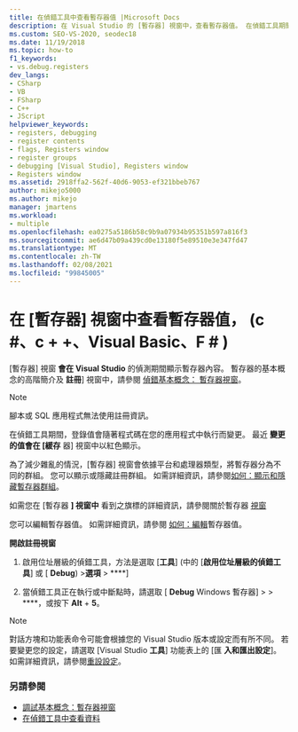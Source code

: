 ```yaml
---
title: 在偵錯工具中查看暫存器值 |Microsoft Docs
description: 在 Visual Studio 的 [暫存器] 視窗中，查看暫存器值。 在偵錯工具期間，登錄值會隨著程式碼在您的應用程式中執行而變更。
ms.custom: SEO-VS-2020, seodec18
ms.date: 11/19/2018
ms.topic: how-to
f1_keywords:
- vs.debug.registers
dev_langs:
- CSharp
- VB
- FSharp
- C++
- JScript
helpviewer_keywords:
- registers, debugging
- register contents
- flags, Registers window
- register groups
- debugging [Visual Studio], Registers window
- Registers window
ms.assetid: 2918ffa2-562f-40d6-9053-ef321bbeb767
author: mikejo5000
ms.author: mikejo
manager: jmartens
ms.workload:
- multiple
ms.openlocfilehash: ea0275a5186b58c9b9a07934b95351b597a816f3
ms.sourcegitcommit: ae6d47b09a439cd0e13180f5e89510e3e347fd47
ms.translationtype: MT
ms.contentlocale: zh-TW
ms.lasthandoff: 02/08/2021
ms.locfileid: "99845005"
---
```

# <a name="view-register-values-in-the-registers-window-c-c-visual-basic-f"></a>在 [暫存器] 視窗中查看暫存器值， (c #、c + +、Visual Basic、F # ) 

[暫存器] 視窗 **會在 Visual Studio** 的偵測期間顯示暫存器內容。 暫存器的基本概念的高階簡介及 **註冊**] 視窗中，請參閱 [偵錯基本概念： 暫存器視窗](../debugger/debugging-basics-registers-window.md)。

> [!NOTE]
> 腳本或 SQL 應用程式無法使用註冊資訊。

在偵錯工具期間，登錄值會隨著程式碼在您的應用程式中執行而變更。 最近 **變更的值會在 [緩存** 器] 視窗中以紅色顯示。

為了減少雜亂的情況，[暫存器] 視窗會依據平台和處理器類型，將暫存器分為不同的群組。 您可以顯示或隱藏註冊群組。 如需詳細資訊，請參閱[如何：顯示和隱藏暫存器群組](../debugger/how-to-display-and-hide-register-groups.md)。

如需您在 [暫存器 **] 視窗中** 看到之旗標的詳細資訊，請參閱關於暫存器 [視窗](../debugger/debugging-basics-registers-window.md)

您可以編輯暫存器值。 如需詳細資訊，請參閱 [如何：編輯](../debugger/how-to-edit-a-register-value.md)暫存器值。

**開啟註冊視窗**

1. 啟用位址層級的偵錯工具，方法是選取 [**工具**] (中的 [**啟用位址層級的偵錯工具**] 或 [ **Debug**) >**選項**  >  ****]

1. 當偵錯工具正在執行或中斷點時，請選取 [ **Debug** Windows 暫存器]  >    >  ****，或按下 **Alt** + **5**。

>[!NOTE]
>對話方塊和功能表命令可能會根據您的 Visual Studio 版本或設定而有所不同。 若要變更您的設定，請選取 [Visual Studio **工具**] 功能表上的 [匯 **入和匯出設定**]。 如需詳細資訊，請參閱[重設設定](../ide/environment-settings.md#reset-settings)。

### <a name="see-also"></a>另請參閱

- [調試基本概念：暫存器視窗](../debugger/debugging-basics-registers-window.md)
- [在偵錯工具中查看資料](../debugger/viewing-data-in-the-debugger.md)
